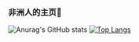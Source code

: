 ### 非洲人的主页👋
![Anurag's GitHub stats](https://github-readme-stats.vercel.app/api?username=ykz1018&show_icons=true&theme=highcontrast)
[![Top Langs](https://github-readme-stats.vercel.app/api/top-langs/?username=ykz1018)](https://github.com/ykz1018/github-readme-stats)
